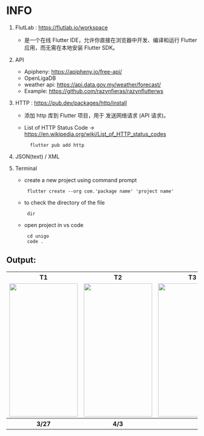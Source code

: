 # INFO 
1. FlutLab : https://flutlab.io/workspace
   - 是一个在线 Flutter IDE，允许你直接在浏览器中开发、编译和运行 Flutter 应用，而无需在本地安装 Flutter SDK。

2. API
   - Apipheny: https://apipheny.io/free-api/
   - OpenLigaDB
   - weather api: https://api.data.gov.my/weather/forecast/
   - Example: https://github.com/razynfieras/razynflutterws

3. HTTP : https://pub.dev/packages/http/install
   -  添加 http 库到 Flutter 项目，用于 发送网络请求 (API 请求)。
   -  List of HTTP Status Code -> https://en.wikipedia.org/wiki/List_of_HTTP_status_codes  
   
            flutter pub add http

4. JSON(text) / XML
   
5.  Terminal
      -  create a new project using command prompt
        
              flutter create --org com.'package name' 'project name'
     
      -  to check the directory of the file
          
              dir

      -  open project in vs code
  
              cd unigo
              code .


## Output:
<table>
  <tr>
    <th>T1</th>
    <th>T2</th>
    <th>T3</th>
    <th>T4</th>
  </tr>
  <tr>
    <td><img src="https://github.com/user-attachments/assets/826c62bd-a1c3-4dfc-bf65-eb56f5c49b21" width="180" height="350"></td>
    <td><img src="https://github.com/user-attachments/assets/1f45a692-8c3d-4cfe-8a5a-4fd6c8f24992" width="180" height="350"></td>
    <td><img src="https://github.com/user-attachments/assets/bc54923a-dc3c-4eea-9e4a-0df92759ac5b" width="180" height="350"></td>
    <td><img src="" width="180" height="350"></td>
  </tr>
  <tr>
    <th>3/27</th>
    <th>4/3</th>
    <th> </th>
    <th> </th>
  </tr>
</table>
